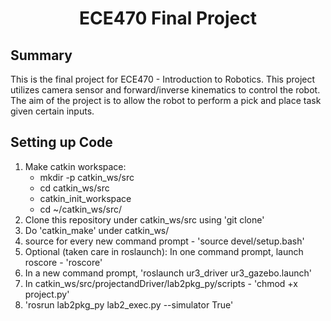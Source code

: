 <h1 align="center"> ECE470 Final Project </h1>

## Summary ##
This is the final project for ECE470 - Introduction to Robotics. This project utilizes camera sensor and forward/inverse kinematics to control the robot. The aim of the project is to allow the robot to perform a pick and place task given certain inputs.

## Setting up Code ##
1. Make catkin workspace:
   * mkdir -p catkin_ws/src
   * cd catkin_ws/src
   * catkin_init_workspace
   * cd ~/catkin_ws/src/
2. Clone this repository under catkin_ws/src using 'git clone'
3. Do 'catkin_make' under catkin_ws/
4. source for every new command prompt - 'source devel/setup.bash'
5. Optional (taken care in roslaunch): In one command prompt, launch roscore - 'roscore'
6. In a new command prompt, 'roslaunch ur3_driver ur3_gazebo.launch'
7. In catkin_ws/src/projectandDriver/lab2pkg_py/scripts - 'chmod +x project.py'
8. 'rosrun lab2pkg_py lab2_exec.py --simulator True' 
